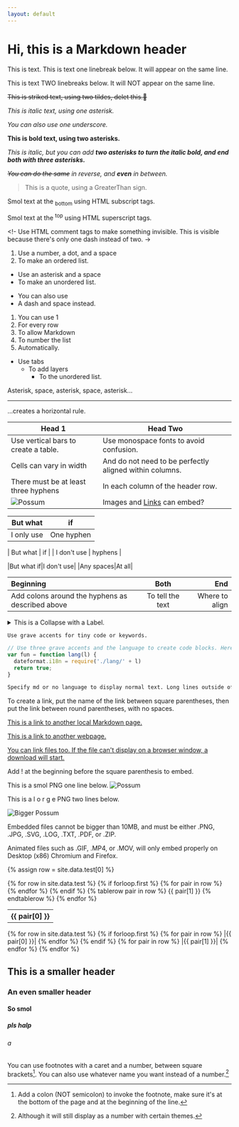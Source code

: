 ```yaml
---
layout: default
---
```

# Hi, this is a Markdown header

This is text.
This is text one linebreak below. It will appear on the same line.

This is text TWO linebreaks below. It will NOT appear on the same line.

~~This is striked text, using two tildes, delet this.🔫~~

*This is italic text, using one asterisk.*

_You can also use one underscore._

**This is bold text, using two asterisks.**

*This is italic, but you can add **two asterisks to turn the italic bold, and end both with three asterisks.***

*~~You can do the same~~ in reverse, and **even** in between.*

> This is a quote, using a GreaterThan sign.

Smol text at the <sub>bottom</sub> using HTML subscript tags.

Smol text at the <sup>top</sup> using HTML superscript tags.

<!- Use HTML comment tags to make something invisible. This is visible because there's only one dash instead of two. ->

<!-- Bruh. -->

1. Use a number, a dot, and a space
2. To make an ordered list.

* Use an asterisk and a space
* To make an unordered list.

- You can also use
- A dash and space instead.

1. You can use 1
1. For every row
1. To allow Markdown
1. To number the list
1. Automatically.

* Use tabs
  * To add layers
    * To the unordered list.

Asterisk, space, asterisk, space, asterisk...
* * *
...creates a horizontal rule.

| Head 1 | Head Two |
| --- | --- |
| Use vertical bars to create a table. | Use monospace fonts to avoid confusion. |
| Cells can vary in width | And do not need to be perfectly aligned within columns. |
| There must be at least three hyphens | In each column of the header row. |
| ![Possum](https://static.f-list.net/images/avatar/tokumei%20kii.png) | Images and [Links](./index.md) can embed? |

| But what | if |
| - | - |
| I only use | One hyphen |

| But what | if |
| I don't use | hyphens |

|But what if|I don't use|
|Any spaces|At all|

| Beginning | Both | End |
| :- | :-: | -: |
| Add colons around the hyphens as described above | To tell the text | Where to align |

<details><summary>This is a Collapse with a Label.</summary>
<p>
To create a Collapse, use the HTML tag `details`, then `p`, then `/p`, then `/details`, between LessThan and GreaterThan signs. To add a Label to the collapse, add the HTML tags `summary` and `/summary` on the right of the `details` HTML tag. Collapses aren't recommended because they can't embed many things and require extra clicks to read the content.
</p>
</details>

`Use grave accents for tiny code or keywords.`

```js
// Use three grave accents and the language to create code blocks. Here's some meme js.
var fun = function lang(l) {
  dateformat.i18n = require('./lang/' + l)
  return true;
}
```

```md
Specify md or no language to display normal text. Long lines outside of code blocks wrap around, but long lines inside code blocks do not. This is a long enough text to demonstrate this. Did you know that in terms of Human to Pokemon breeding Vaporeon is- ok sorry.
```

To create a link, put the name of the link between square parentheses, then put the link between round parentheses, with no spaces.

[This is a link to another local Markdown page.](./index.md)

[This is a link to another webpage.](https://www.youtube.com/watch?v=dQw4w9WgXcQ)

[You can link files too. If the file can't display on a browser window, a download will start.](https://static.f-list.net/images/avatar/tokumei%20kii.png)

Add ! at the beginning before the square parenthesis to embed.

This is a smol PNG one line below.
![Possum](https://static.f-list.net/images/avatar/tokumei%20kii.png)

This is a l o r g e PNG two lines below.

![Bigger Possum](https://static.f-list.net/images/charinline/a0/ce/a0ceb589e437b739a897f116d9e9065a62d338bf.png)

Embedded files cannot be bigger than 10MB, and must be either .PNG, .JPG, .SVG, .LOG, .TXT, .PDF, or .ZIP.

Animated files such as .GIF, .MP4, or .MOV, will only embed properly on Desktop (x86) Chromium and Firefox.

{% assign row = site.data.test[0] %}
<table>
  {% for row in site.data.test %}
    {% if forloop.first %}
    <tr>
      {% for pair in row %}
        <th>{{ pair[0] }}</th>
      {% endfor %}
    </tr>
    {% endif %}
    {% tablerow pair in row %}
      {{ pair[1] }}
    {% endtablerow %}
  {% endfor %}
</table>

{% for row in site.data.test %}
  {% if forloop.first %}
    {% for pair in row %}
      |{{ pair[0] }}|
    {% endfor %}
  {% endif %}
  {% for pair in row %}
    |{{ pair[1] }}|
  {% endfor %}
{% endfor %}

## This is a smaller header

### An even smaller header

#### So smol

##### pls halp

###### a

You can use footnotes with a caret and a number, between square brackets[^1].
You can also use whatever name you want instead of a number.[^Name]

[^1]: Add a colon (NOT semicolon) to invoke the footnote, make sure it's at the bottom of the page and at the beginning of the line.
[^Name]: Although it will still display as a number with certain themes.
